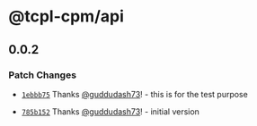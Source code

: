 # @tcpl-cpm/api

## 0.0.2

### Patch Changes

- [`1ebbb75`](https://github.com/guddudash73/TCPL-CPM/commit/1ebbb75c7c5b057e362e34809faee1fa98fad7e0) Thanks [@guddudash73](https://github.com/guddudash73)! - this is for the test purpose

- [`785b152`](https://github.com/guddudash73/TCPL-CPM/commit/785b15230eb293f988715837eb15e4fd94bd18ba) Thanks [@guddudash73](https://github.com/guddudash73)! - initial version
